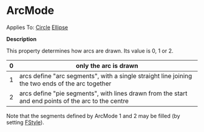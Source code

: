 




<h1 class="heading"><span class="name">ArcMode</span></h1>

Applies To: [Circle](../a-z/circle.md) [Ellipse](../a-z/ellipse.md)


**Description**


This property determines how arcs are drawn. Its value is 0, 1 or 2.


| 0 | only the arc is drawn |
| --- | ---  |
| 1 | arcs define "arc segments", with a single straight line joining the two ends of the arc together |
| 2 | arcs define "pie segments", with lines drawn from the start and end points of the arc to the centre |


Note that the segments defined by ArcMode 1 and 2 may be filled (by setting [FStyle](../a-z/fstyle.md)).



